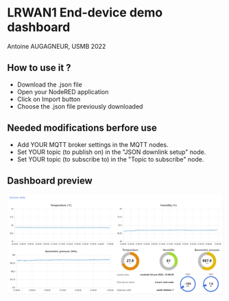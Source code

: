 # LRWAN1 End-device demo dashboard
Antoine AUGAGNEUR, USMB 2022

## How to use it ?
* Download the .json file
* Open your NodeRED application
* Click on Import button
* Choose the .json file previously downloaded

## Needed modifications berfore use
- Add YOUR MQTT broker settings in the MQTT nodes.
- Set YOUR topic (to publish on) in the "JSON downlink setup" node.
- Set YOUR topic (to subscribe to) in the "Topic to subscribe" node.

## Dashboard preview
![Preview](/Demo%20LRWAN1/Demo_lrwan1.png)